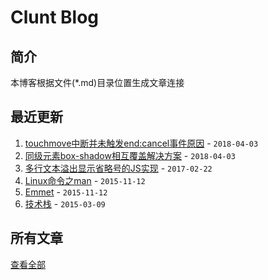 # Clunt Blog
## 简介
本博客根据文件(*.md)目录位置生成文章连接

## 最近更新
1. [touchmove中断并未触发end:cancel事件原因](/blog/Skill/Javascript/touchmove%E4%B8%AD%E6%96%AD%E5%B9%B6%E6%9C%AA%E8%A7%A6%E5%8F%91end%3Acancel%E4%BA%8B%E4%BB%B6%E5%8E%9F%E5%9B%A0.md) - `2018-04-03`
1. [同级元素box-shadow相互覆盖解决方案](/blog/Skill/CSS/%E5%90%8C%E7%BA%A7%E5%85%83%E7%B4%A0box-shadow%E7%9B%B8%E4%BA%92%E8%A6%86%E7%9B%96%E8%A7%A3%E5%86%B3%E6%96%B9%E6%A1%88.md) - `2018-04-03`
1. [多行文本溢出显示省略号的JS实现](/blog/Skill/Javascript/%E5%A4%9A%E8%A1%8C%E6%96%87%E6%9C%AC%E6%BA%A2%E5%87%BA%E6%98%BE%E7%A4%BA%E7%9C%81%E7%95%A5%E5%8F%B7%E7%9A%84JS%E5%AE%9E%E7%8E%B0.md) - `2017-02-22`
1. [Linux命令之man](/blog/Date/Linux%E5%91%BD%E4%BB%A4%E4%B9%8Bman.md) - `2015-11-12`
1. [Emmet](/blog/Skill/Auxiliary/Emmet.md) - `2015-11-12`
1. [技术栈](/blog/Skill/%E6%8A%80%E6%9C%AF%E6%A0%88.md) - `2015-03-09`

## 所有文章
[查看全部](./content.md)